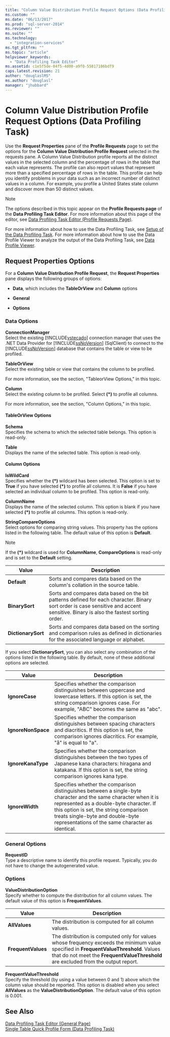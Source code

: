```yaml
---
title: "Column Value Distribution Profile Request Options (Data Profiling Task) | Microsoft Docs"
ms.custom: ""
ms.date: "06/13/2017"
ms.prod: "sql-server-2014"
ms.reviewer: ""
ms.suite: ""
ms.technology: 
  - "integration-services"
ms.tgt_pltfrm: ""
ms.topic: "article"
helpviewer_keywords: 
  - "Data Profiling Task Editor"
ms.assetid: c1e5f5de-04f5-4d00-a9f0-55817186bdf9
caps.latest.revision: 21
author: "douglaslMS"
ms.author: "douglasl"
manager: "jhubbard"
---
```

# Column Value Distribution Profile Request Options (Data Profiling Task)
  Use the **Request Properties** pane of the **Profile Requests** page to set the options for the **Column Value Distribution Profile Request** selected in the requests pane. A Column Value Distribution profile reports all the distinct values in the selected column and the percentage of rows in the table that each value represents. The profile can also report values that represent more than a specified percentage of rows in the table. This profile can help you identify problems in your data such as an incorrect number of distinct values in a column. For example, you profile a United States state column and discover more than 50 distinct values.  
  
> [!NOTE]  
>  The options described in this topic appear on the **Profile Requests page** of the **Data Profiling Task Editor**. For more information about this page of the editor, see [Data Profiling Task Editor &#40;Profile Requests Page&#41;](../../2014/integration-services/data-profiling-task-editor-profile-requests-page.md).  
  
 For more information about how to use the Data Profiling Task, see [Setup of the Data Profiling Task](../../2014/integration-services/setup-of-the-data-profiling-task.md). For more information about how to use the Data Profile Viewer to analyze the output of the Data Profiling Task, see [Data Profile Viewer](../../2014/integration-services/data-profile-viewer.md).  
  
## Request Properties Options  
 For a **Column Value Distribution Profile Request**, the **Request Properties** pane displays the following groups of options:  
  
-   **Data**, which includes the **TableOrView** and **Column** options  
  
-   **General**  
  
-   **Options**  
  
### Data Options  
 **ConnectionManager**  
 Select the existing [!INCLUDE[vstecado](../includes/vstecado-md.md)] connection manager that uses the .NET Data Provider for [!INCLUDE[ssNoVersion](../includes/ssnoversion-md.md)] (SqlClient) to connect to the [!INCLUDE[ssNoVersion](../includes/ssnoversion-md.md)] database that contains the table or view to be profiled.  
  
 **TableOrView**  
 Select the existing table or view that contains the column to be profiled.  
  
 For more information, see the section, "TableorView Options," in this topic.  
  
 **Column**  
 Select the existing column to be profiled. Select **(\*)** to profile all columns.  
  
 For more information, see the section, "Column Options," in this topic.  
  
#### TableOrView Options  
 **Schema**  
 Specifies the schema to which the selected table belongs. This option is read-only.  
  
 **Table**  
 Displays the name of the selected table. This option is read-only.  
  
#### Column Options  
 **IsWildCard**  
 Specifies whether the **(\*)** wildcard has been selected. This option is set to **True** if you have selected **(\*)** to profile all columns. It is **False** if you have selected an individual column to be profiled. This option is read-only.  
  
 **ColumnName**  
 Displays the name of the selected column. This option is blank if you have selected **(\*)** to profile all columns. This option is read-only.  
  
 **StringCompareOptions**  
 Select options for comparing string values. This property has the options listed in the following table. The default value of this option is **Default**.  
  
> [!NOTE]  
>  If the **(\*)** wildcard is used for **ColumnName**, **CompareOptions** is read-only and is set to the **Default** setting.  
  
|Value|Description|  
|-----------|-----------------|  
|**Default**|Sorts and compares data based on the column's collation in the source table.|  
|**BinarySort**|Sorts and compares data based on the bit patterns defined for each character. Binary sort order is case sensitive and accent sensitive. Binary is also the fastest sorting order.|  
|**DictionarySort**|Sorts and compares data based on the sorting and comparison rules as defined in dictionaries for the associated language or alphabet.|  
  
 If you select **DictionarySort**, you can also select any combination of the options listed in the following table. By default, none of these additional options are selected.  
  
|Value|Description|  
|-----------|-----------------|  
|**IgnoreCase**|Specifies whether the comparison distinguishes between uppercase and lowercase letters. If this option is set, the string comparison ignores case. For example, "ABC" becomes the same as "abc".|  
|**IgnoreNonSpace**|Specifies whether the comparison distinguishes between spacing characters and diacritics. If this option is set, the comparison ignores diacritics. For example, "å" is equal to "a".|  
|**IgnoreKanaType**|Specifies whether the comparison distinguishes between the two types of Japanese kana characters: hiragana and katakana. If this option is set, the string comparison ignores kana type.|  
|**IgnoreWidth**|Specifies whether the comparison distinguishes between a single-byte character and the same character when it is represented as a double-byte character. If this option is set, the string comparison treats single-byte and double-byte representations of the same character as identical.|  
  
### General Options  
 **RequestID**  
 Type a descriptive name to identify this profile request. Typically, you do not have to change the autogenerated value.  
  
### Options  
 **ValueDistributionOption**  
 Specify whether to compute the distribution for all column values. The default value of this option is **FrequentValues**.  
  
|Value|Description|  
|-----------|-----------------|  
|**AllValues**|The distribution is computed for all column values.|  
|**FrequentValues**|The distribution is computed only for values whose frequency exceeds the minimum value specified in **FrequentValueThreshold**. Values that do not meet the **FrequentValueThreshold** are excluded from the output report.|  
  
 **FrequentValueThreshold**  
 Specify the threshold (by using a value between 0 and 1) above which the column value should be reported. This option is disabled when you select **AllValues** as the **ValueDistributionOption**. The default value of this option is 0.001.  
  
## See Also  
 [Data Profiling Task Editor &#40;General Page&#41;](../../2014/integration-services/data-profiling-task-editor-general-page.md)   
 [Single Table Quick Profile Form &#40;Data Profiling Task&#41;](../../2014/integration-services/single-table-quick-profile-form-data-profiling-task.md)  
  
  